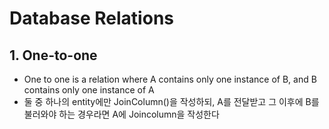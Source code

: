 # Database Relations



## 1. One-to-one

- One to one is a relation where A contains only one instance of B, and B contains only one instance of A
- 둘 중 하나의 entity에만 JoinColumn()을 작성하되, A를 전달받고 그 이후에 B를 불러와야 하는 경우라면 A에 Joincolumn을 작성한다

